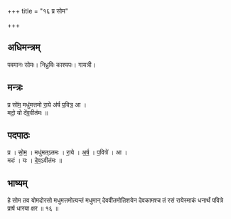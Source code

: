+++
title = "१६ प्र सोम"

+++
## अधिमन्त्रम्
पवमानः सोमः। निध्रुविः काश्यपः। गायत्री।

## मन्त्रः
प्र सो॑म॒ मधु॑मत्तमो रा॒ये अ॑र्ष प॒वित्र॒ आ ।  
मदो॒ यो दे॑व॒वीत॑मः ॥

## पदपाठः
प्र । सो॒म॒ । मधु॑मत्ऽतमः । रा॒ये । अ॒र्ष॒ । प॒वित्रे॑ । आ ।  
मदः॑ । यः । दे॒व॒ऽवीत॑मः ॥

## भाष्यम्
हे सोम तव योमदोरसो मधुमत्तमोत्यन्तं मधुमान् देववीतमोतिशयेन देवकामश्च तं रसं रायेस्माकं धनार्थं पवित्रे प्रार्ष धारया क्षर ॥ १६ ॥
